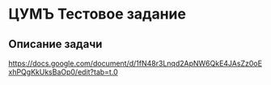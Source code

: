 # ЦУМЪ Тестовое задание
## Описание задачи
https://docs.google.com/document/d/1fN48r3Lnqd2ApNW6QkE4JAsZz0oExhPQgKkUksBaOp0/edit?tab=t.0
